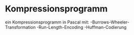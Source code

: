 # Kompressionsprogramm
ein Kompressionsprogramm in Pascal mit:
-Burrows-Wheeler-Transformation
-Run-Length-Encoding
-Huffman-Codierung
